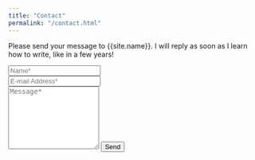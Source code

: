 ```yaml
---
title: "Contact"
permalink: "/contact.html"
---
```


<form action="https://formspree.io/{{site.email}}" method="POST">    
<p>Please send your message to {{site.name}}. I will reply as soon as I learn how to write, like in a few years!</p>
<div class="form-group row">
<div class="col-md-6">
<input class="form-control" type="text" name="name" placeholder="Name*" required>
</div>
<div class="col-md-6">
<input class="form-control" type="email" name="_replyto" placeholder="E-mail Address*" required>
</div>
</div>
<textarea rows="8" class="form-control mb-3" name="message" placeholder="Message*" required></textarea>    
<input class="btn btn-success" type="submit" value="Send">
</form>
